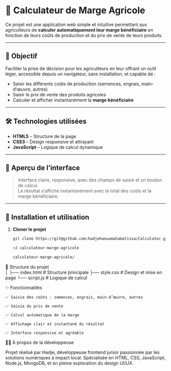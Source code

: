 # 🌾 Calculateur de Marge Agricole

Ce projet est une application web simple et intuitive permettant aux agriculteurs de **calculer automatiquement leur marge bénéficiaire** en fonction de leurs coûts de production et du prix de vente de leurs produits.

---

## 📌 Objectif

Faciliter la prise de décision pour les agriculteurs en leur offrant un outil léger, accessible depuis un navigateur, sans installation, et capable de :

- Saisir les différents coûts de production (semences, engrais, main-d’œuvre, autres)
- Saisir le prix de vente des produits agricoles
- Calculer et afficher instantanément la **marge bénéficiaire**

---

## 🛠️ Technologies utilisées

- **HTML5** – Structure de la page
- **CSS3** – Design responsive et attrayant
- **JavaScript** – Logique de calcul dynamique

---

## 📸 Aperçu de l’interface

> Interface claire, responsive, avec des champs de saisie et un bouton de calcul.  
> Le résultat s’affiche instantanément avec le total des coûts et la marge bénéficiaire.

---

## 🚀 Installation et utilisation

1. **Cloner le projet**
   ```bash
   git clone https://git@github.com:hadjehaouamahamatissa/Calculator.git

   cd calculateur-marge-agricole

   calculateur-marge-agricole/
   
📂 Structure du projet  
│
├── index.html       # Structure principale
├── style.css        # Design et mise en page
└── script.js        # Logique de calcul

✨ Fonctionnalités

    ✅ Saisie des coûts : semences, engrais, main-d’œuvre, autres

    ✅ Saisie du prix de vente

    ✅ Calcul automatique de la marge

    ✅ Affichage clair et instantané du résultat

    ✅ Interface responsive et agréable

👩‍💻 À propos de la développeuse

Projet réalisé par Hadje, développeuse frontend junior passionnée par les solutions numériques à impact local. Spécialisée en HTML, CSS, JavaScript, Node.js, MongoDB, et en pleine exploration du design UI/UX.


